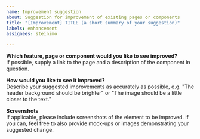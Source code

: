 ```yaml
---
name: Improvement suggestion
about: Suggestion for improvement of existing pages or components
title: "[Improvement] TITLE (a short summary of your suggestion)"
labels: enhancement
assignees: steinimo

---
```


**Which feature, page or component would you like to see improved?**  
If possible, supply a link to the page and a description of the component in question. 

**How would you like to see it improved?**  
Describe your suggested improvements as accurately as possible, e.g. "The header background should be brighter" or "The image should be a little closer to the text."

**Screenshots**  
 If applicable, please include screenshots of the element to be improved. If you can, feel free to also provide mock-ups or images demonstrating your suggested change.
